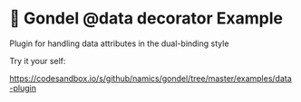 # 🚡 Gondel @data decorator Example

Plugin for handling data attributes in the dual-binding style

Try it your self:

https://codesandbox.io/s/github/namics/gondel/tree/master/examples/data-plugin

